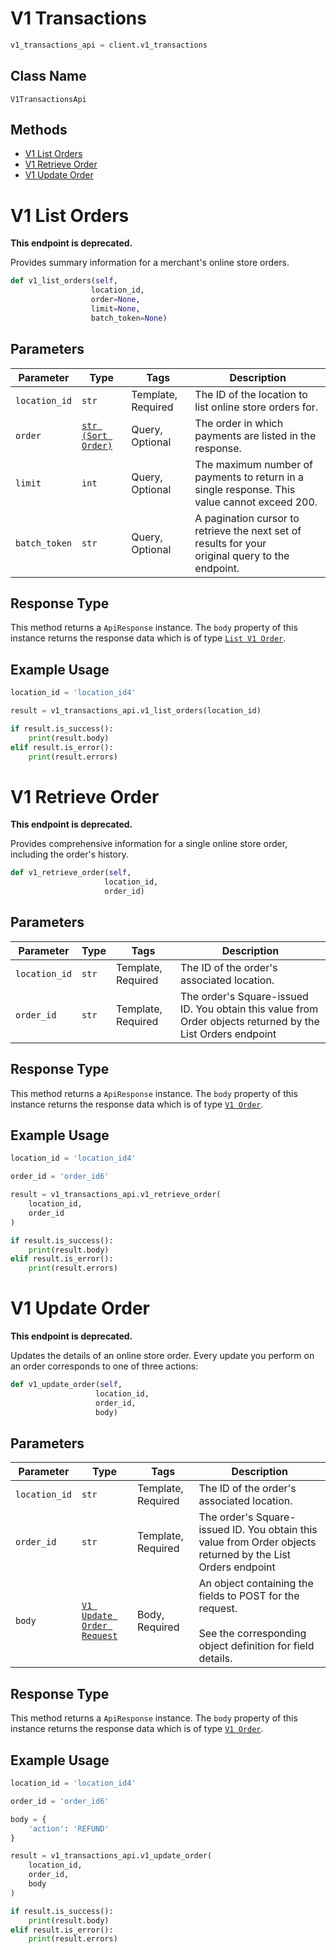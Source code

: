# V1 Transactions

```python
v1_transactions_api = client.v1_transactions
```

## Class Name

`V1TransactionsApi`

## Methods

* [V1 List Orders](../../doc/api/v1-transactions.md#v1-list-orders)
* [V1 Retrieve Order](../../doc/api/v1-transactions.md#v1-retrieve-order)
* [V1 Update Order](../../doc/api/v1-transactions.md#v1-update-order)


# V1 List Orders

**This endpoint is deprecated.**

Provides summary information for a merchant's online store orders.

```python
def v1_list_orders(self,
                  location_id,
                  order=None,
                  limit=None,
                  batch_token=None)
```

## Parameters

| Parameter | Type | Tags | Description |
|  --- | --- | --- | --- |
| `location_id` | `str` | Template, Required | The ID of the location to list online store orders for. |
| `order` | [`str (Sort Order)`](../../doc/models/sort-order.md) | Query, Optional | The order in which payments are listed in the response. |
| `limit` | `int` | Query, Optional | The maximum number of payments to return in a single response. This value cannot exceed 200. |
| `batch_token` | `str` | Query, Optional | A pagination cursor to retrieve the next set of results for your<br>original query to the endpoint. |

## Response Type

This method returns a `ApiResponse` instance. The `body` property of this instance returns the response data which is of type [`List V1 Order`](../../doc/models/v1-order.md).

## Example Usage

```python
location_id = 'location_id4'

result = v1_transactions_api.v1_list_orders(location_id)

if result.is_success():
    print(result.body)
elif result.is_error():
    print(result.errors)
```


# V1 Retrieve Order

**This endpoint is deprecated.**

Provides comprehensive information for a single online store order, including the order's history.

```python
def v1_retrieve_order(self,
                     location_id,
                     order_id)
```

## Parameters

| Parameter | Type | Tags | Description |
|  --- | --- | --- | --- |
| `location_id` | `str` | Template, Required | The ID of the order's associated location. |
| `order_id` | `str` | Template, Required | The order's Square-issued ID. You obtain this value from Order objects returned by the List Orders endpoint |

## Response Type

This method returns a `ApiResponse` instance. The `body` property of this instance returns the response data which is of type [`V1 Order`](../../doc/models/v1-order.md).

## Example Usage

```python
location_id = 'location_id4'

order_id = 'order_id6'

result = v1_transactions_api.v1_retrieve_order(
    location_id,
    order_id
)

if result.is_success():
    print(result.body)
elif result.is_error():
    print(result.errors)
```


# V1 Update Order

**This endpoint is deprecated.**

Updates the details of an online store order. Every update you perform on an order corresponds to one of three actions:

```python
def v1_update_order(self,
                   location_id,
                   order_id,
                   body)
```

## Parameters

| Parameter | Type | Tags | Description |
|  --- | --- | --- | --- |
| `location_id` | `str` | Template, Required | The ID of the order's associated location. |
| `order_id` | `str` | Template, Required | The order's Square-issued ID. You obtain this value from Order objects returned by the List Orders endpoint |
| `body` | [`V1 Update Order Request`](../../doc/models/v1-update-order-request.md) | Body, Required | An object containing the fields to POST for the request.<br><br>See the corresponding object definition for field details. |

## Response Type

This method returns a `ApiResponse` instance. The `body` property of this instance returns the response data which is of type [`V1 Order`](../../doc/models/v1-order.md).

## Example Usage

```python
location_id = 'location_id4'

order_id = 'order_id6'

body = {
    'action': 'REFUND'
}

result = v1_transactions_api.v1_update_order(
    location_id,
    order_id,
    body
)

if result.is_success():
    print(result.body)
elif result.is_error():
    print(result.errors)
```

